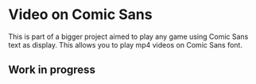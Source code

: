 # Video on Comic Sans
This is part of a bigger project aimed to play any game using Comic Sans text as display. This allows you to play mp4 videos on Comic Sans font.

## Work in progress
